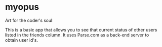 myopus
======

Art for the coder's soul


This is a basic app that allows you to see that current status of other users listed in the friends column.
It uses Parse.com as a back-end server to obtain user id's.

